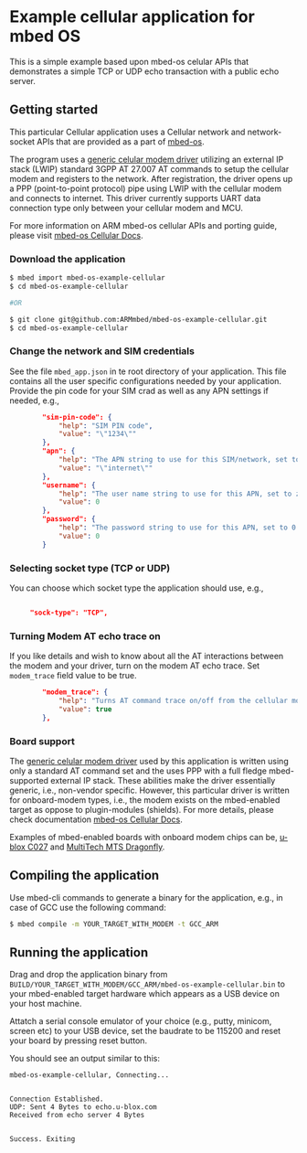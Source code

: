 # Example cellular application for mbed OS

This is a simple example based upon mbed-os celular APIs that demonstrates a simple TCP or UDP echo transaction with a public echo server. 

## Getting started

This particular Cellular application uses a Cellular network and network-socket APIs that are provided as a part of [mbed-os](github.com/armmbed/mbed-os). 

The program uses a [generic celular modem driver](https://github.com/ARMmbed/mbed-os/tree/master/features/netsocket/cellular/generic_modem_driver) utilizing an external IP stack (LWIP) standard 3GPP AT 27.007 AT commands to setup the cellular modem and registers to the network.
 After registration, the driver opens up a PPP (point-to-point protocol) pipe using LWIP with the cellular modem and connects to internet. This driver currently supports UART data connection type only between your cellular modem and MCU. 

For more information on ARM mbed-os cellular APIs and porting guide, please visit [mbed-os Cellular Docs](https://docs.mbed.com/docs/mbed-os-api-reference/en/latest/APIs/communication/cellular/).

### Download the application

```sh
$ mbed import mbed-os-example-cellular
$ cd mbed-os-example-cellular

#OR

$ git clone git@github.com:ARMmbed/mbed-os-example-cellular.git
$ cd mbed-os-example-cellular
```

### Change the network and SIM credentials

See the file `mbed_app.json` in te root directory of your application. This file contains all the user specific configurations needed by your application.
Provide the pin code for your SIM crad as well as any APN settings if needed, e.g., 

```json
        "sim-pin-code": {
            "help": "SIM PIN code",
            "value": "\"1234\""
        },
        "apn": {
            "help": "The APN string to use for this SIM/network, set to 0 if none",
            "value": "\"internet\""
        },
        "username": {
            "help": "The user name string to use for this APN, set to zero if none",
            "value": 0
        },
        "password": {
            "help": "The password string to use for this APN, set to 0 if none",
            "value": 0
        }
```  

### Selecting socket type (TCP or UDP)

You can choose which socket type the application should use, e.g.,

```json

     "sock-type": "TCP",

```

### Turning Modem AT echo trace on

If you like details and wish to know about all the AT interactions between the modem and your driver, turn on the modem AT echo trace. 
Set `modem_trace` field value to be true. 

```json
        "modem_trace": {
            "help": "Turns AT command trace on/off from the cellular modem, defaults to off",
            "value": true
        },
```

### Board support

The [generic celular modem driver](https://github.com/ARMmbed/mbed-os/tree/master/features/netsocket/cellular/generic_modem_driver) used by this application is written using only a standard AT command set and the uses PPP with a full fledge mbed-supported  external IP stack. These abilities make the driver essentially generic, i.e., non-vendor specific. However, this particular driver is written for onboard-modem types, i.e., the modem exists on the mbed-enabled target as oppose to plugin-modules (shields). For more details, please check documentation  [mbed-os Cellular Docs](https://docs.mbed.com/docs/mbed-os-api-reference/en/latest/APIs/communication/cellular/).    

Examples of mbed-enabled boards with onboard modem chips can be, [u-blox C027](https://developer.mbed.org/platforms/u-blox-C027/) and [MultiTech MTS Dragonfly](https://developer.mbed.org/platforms/MTS-Dragonfly/).

## Compiling the application

Use mbed-cli commands to generate a binary for the application, e.g., in case of GCC use the following command:

```sh
$ mbed compile -m YOUR_TARGET_WITH_MODEM -t GCC_ARM
```

## Running the application

Drag and drop the application binary from `BUILD/YOUR_TARGET_WITH_MODEM/GCC_ARM/mbed-os-example-cellular.bin` to your mbed-enabled target hardware which appears as a USB device on your host machine.

Attatch a serial console emulator of your choice (e.g., putty, minicom, screen etc) to your USB device, set the baudrate to be 115200 and reset your board by pressing reset button.

You should see an output similar to this:

```
mbed-os-example-cellular, Connecting...
                                                                             
                                                                            
Connection Established.
UDP: Sent 4 Bytes to echo.u-blox.com
Received from echo server 4 Bytes
                                                            
                                                            
Success. Exiting

```   

